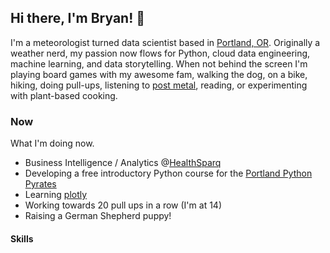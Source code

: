 ## Hi there, I'm Bryan! 👋

I'm a meteorologist turned data scientist based in [Portland, OR](https://www.portland.gov). Originally a weather nerd, my passion now flows for Python, cloud data engineering, machine learning, and data storytelling. When not behind the screen I'm playing board games with my awesome fam, walking the dog, on a bike, hiking, doing pull-ups, listening to [post metal](https://en.wikipedia.org/wiki/Post-metal), reading, or experimenting with plant-based cooking.

### Now

What I'm doing now.

* Business Intelligence / Analytics @[HealthSparq](https://healthsparq.com)
* Developing a free introductory Python course for the [Portland Python Pyrates](https://www.pythonpyrates.org)
* Learning [plotly](https://plotly.com/python/)
* Working towards 20 pull ups in a row (I'm at 14)
* Raising a German Shepherd puppy!

#### Skills

<!--
**bhlmn/bhlmn** is a ✨ _special_ ✨ repository because its `README.md` (this file) appears on your GitHub profile.

Here are some ideas to get you started:

- 🔭 I’m currently working on ...
- 🌱 I’m currently learning ...
- 👯 I’m looking to collaborate on ...
- 🤔 I’m looking for help with ...
- 💬 Ask me about ...
- 📫 How to reach me: ...
- 😄 Pronouns: ...
- ⚡ Fun fact: ...
-->
